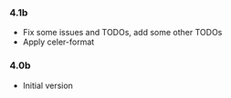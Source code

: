 ### 4.1b
- Fix some issues and TODOs, add some other TODOs
- Apply celer-format

### 4.0b
- Initial version